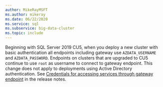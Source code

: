 ```yaml
---
author: MikeRayMSFT
ms.author: mikeray
ms.date: 06/22/2020
ms.service: sql
ms.subservice: big-data-cluster
ms.topic: include
---
```

Beginning with SQL Server 2019 CU5, when you deploy a new cluster with basic authentication all endpoints including gateway use `AZDATA_USERNAME` and `AZDATA_PASSWORD`. Endpoints on clusters that are upgraded to CU5 continue to use `root` as username to connect to gateway endpoint. This change does not apply to deployments using Active Directory authentication. See [Credentials for accessing services through gateway endpoint](../big-data-cluster/known-issues.md#credentials-for-accessing-services-through-gateway-endpoint) in the release notes.